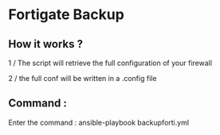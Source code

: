# Fortigate Backup 

## How it works ?
1 / The script will retrieve the full configuration of your firewall

2 / the full conf will be written in a .config file 

## Command :
Enter the command :  ansible-playbook backupforti.yml
